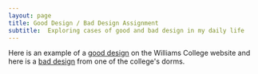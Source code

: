 ```yaml
---
layout: page
title: Good Design / Bad Design Assignment
subtitle:  Exploring cases of good and bad design in my daily life
---
```


Here is an example of a [good design](gooddesign.md) on the Williams College website and here is a [bad design](baddesign.md) from one of the college's dorms. 
